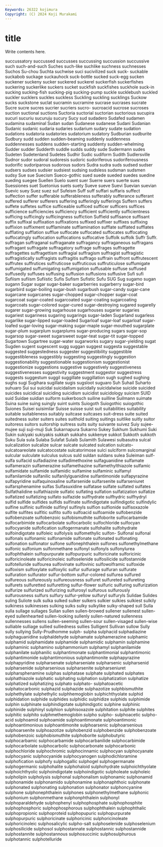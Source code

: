 ```yaml
---
Keywords: 26322 kojimura
Copyright: (C) 2024 Koji Murakami
---
```


# title

Write contents here.



succussatory succussed succusses succussing succussion
succussive such such-and-such Suches such-like suchlike suchness suchnesses Suchos Su-chou
Suchta suchwise suci sucivilized suck suck- suckable suckabob suckage suckauhock
suck-bottle sucked suck-egg sucken suckener suckeny sucker suckered suckerel suckerfish
suckerfishes suckering suckerlike suckers sucket suckfish suckfishes suckhole suck-in sucking
sucking-fish sucking-pig sucking-pump suckle sucklebush suckled suckler sucklers suckles suckless
Suckling suckling sucklings Suckow sucks suckstone suclat sucramin sucramine sucrase
sucrases sucrate Sucre sucre sucres sucrier sucriers sucro- sucroacid sucrose
sucroses suction suctional suctions Suctoria suctorial suctorian suctorious sucupira sucuri
sucuriu sucuruju sucury Sucy sud sudadero Sudafed sudamen sudamina sudaminal
Sudan sudan Sudanese sudanese Sudani Sudanian Sudanic sudanic sudaria sudaries
sudarium sudary sudate sudation sudations sudatoria sudatories sudatorium sudatory Sudburian
sudburite Sudbury sudd sudden sudden-beaming suddenly suddenness suddennesses suddens sudden-starting
suddenty sudden-whelming Sudder sudder Sudderth suddle sudds suddy sude Sudermann
sudes Sudeten Sudetenland Sudetes Sudhir Sudic sudiform Sudith Sudlersville Sudnor
sudor sudoral sudoresis sudoric sudoriferous sudoriferousness sudorific sudoriparous sudorous sudors
Sudra sudra suds sudsed sudser sudsers sudses sudsier sudsiest sudsing
sudsless sudsman sudsmen sudsy Sue sue Suecism Sueco-gothic sued suede
sueded suedes suedine sueding suegee Suellen Suelo suent suer Suerre
suers suerte sues Suessiones suet Suetonius suets suety Sueve sueve
Suevi Suevian suevian Suevic suey Suez suez suf Sufeism Suff
suff suffari suffaris suffect suffection suffer sufferable sufferableness sufferably sufferance
sufferant suffered sufferer sufferers suffering sufferingly sufferings Suffern suffers suffete
suffetes suffice sufficeable sufficed sufficer sufficers suffices sufficience sufficiencies sufficiency
sufficient sufficiently sufficientness sufficing sufficingly sufficingness suffiction Suffield suffisance suffisant
suffix suffixal suffixation suffixations suffixed suffixer suffixes suffixing suffixion suffixment
sufflaminate sufflamination sufflate sufflated sufflates sufflating sufflation sufflue suffocate suffocated
suffocates suffocating suffocatingly suffocation suffocations suffocative Suffolk suffolk Suffr Suffr.
suffragan suffraganal suffraganate suffragancy suffraganeous suffragans suffragant suffragate suffragatory suffrage
suffrages suffragette suffragettes suffragettism suffragial suffragism suffragist suffragistic suffragistically suffragists
suffragitis suffrago suffrain suffront suffrutescent suffrutex suffrutices suffruticose suffruticous suffruticulose
suffumigate suffumigated suffumigating suffumigation suffusable suffuse suffused suffusedly suffuses suffusing
suffusion suffusions suffusive Sufi sufi Sufiism sufiism Sufiistic Sufis Sufism
Sufistic Sufu SUG Sug sugamo sugan sugann Sugar sugar sugar-baker
sugarberries sugarberry sugar-bird sugarbird sugar-boiling sugar-bush sugarbush sugar-candy sugar-cane sugarcane
sugarcanes sugar-chopped sugar-chopper sugar-coat sugarcoat sugar-coated sugarcoated sugar-coating sugarcoating sugarcoats
sugar-colored sugar-cured sugar-destroying sugared sugarelly sugarer sugar-growing sugarhouse sugarhouses sugarier
sugaries sugariest sugariness sugaring sugarings sugar-laden Sugarland sugarless sugarlike sugar-lipped
sugar-loaded Sugarloaf sugar-loaf sugarloaf sugar-loafed sugar-loving sugar-making sugar-maple sugar-mouthed sugarplate
sugar-plum sugarplum sugarplums sugar-producing sugars sugar-sop sugarsop sugar-sweet sugarsweet sugar-teat
sugar-tit sugar-topped Sugartown Sugartree sugar-water sugarworks sugary sugar-yielding sugat Sugden
sugent sugescent sugg suggan suggest suggesta suggestable suggested suggestedness suggester
suggestibility suggestible suggestibleness suggestibly suggesting suggestingly suggestion suggestionability suggestionable suggestionism
suggestionist suggestionize suggestions suggestive suggestively suggestiveness suggestivenesses suggestivity suggestment suggestor
suggestress suggests suggestum suggil suggillate suggillation sugh sughed sughing sughs
sugi Sugihara sugillate sugis sugsloot suguaro Suh Suhail Suharto suhuaro
Sui sui suicidal suicidalism suicidally suicidalwise suicide suicided suicides suicidical
suiciding suicidism suicidist suicidology suicism SUID suid Suidae suidian suiform
suikerbosch suiline suilline Suilmann suimate Suina suine suing suingly suint
suints Suiogoth Suiogothic suiogothic Suiones Suisei suisimilar Suisse suisse suist
suit suitabilities suitability suitable suitableness suitably suitcase suitcases suit-dress suite
suited suitedness suiter suiters suites suithold suiting suitings suitlike suitly
suitor suitoress suitors suitorship suitress suits suity suivante suivez Suiy
sujee-mujee suji suji-muji Suk Sukarnapura Sukarno Sukey Sukhum Sukhumi Suki
Sukin sukiyaki sukiyakis sukkah sukkahs sukkenye sukkot Sukkoth sukkoth Suku
Sula sula Sulaba Sulafat Sulaib Sulamith Sulawesi sulbasutra sulcal sulcalization
sulcalize sulcar sulcate sulcated sulcation sulcato- sulcatoareolate sulcatocostate sulcatorimose sulci
sulciform sulcomarginal sulcular sulculate sulculus sulcus suld suldan suldans sulea
Suleiman sulf- sulfa sulfacid sulfadiazine sulfadimethoxine sulfaguanidine sulfamate sulfamerazin sulfamerazine
sulfamethazine sulfamethylthiazole sulfamic sulfamidate sulfamide sulfamidic sulfamine sulfaminic sulfamyl sulfanilamide
sulfanilic sulfanilylguanidine sulfantimonide sulfapyrazine sulfapyridine sulfaquinoxaline sulfarsenide sulfarsenite sulfarseniuret sulfarsphenamine
sulfas Sulfasuxidine sulfatase sulfate sulfated sulfates Sulfathalidine sulfathiazole sulfatic sulfating
sulfation sulfatization sulfatize sulfatized sulfatizing sulfato sulfazide sulfhydrate sulfhydric sulfhydryl
sulfid sulfide sulfides sulfids sulfinate sulfindigotate sulfindigotic sulfindylic sulfine sulfinic
sulfinide sulfinyl sulfinyls sulfion sulfionide sulfisoxazole sulfite sulfites sulfitic sulfito
sulfo sulfoacid sulfoamide sulfobenzide sulfobenzoate sulfobenzoic sulfobismuthite sulfoborite sulfocarbamide sulfocarbimide
sulfocarbolate sulfocarbolic sulfochloride sulfocyan sulfocyanide sulfofication sulfogermanate sulfohalite sulfohydrate sulfoindigotate
sulfoleic sulfolysis sulfomethylic sulfon- Sulfonal sulfonal sulfonals sulfonamic sulfonamide sulfonate
sulfonated sulfonating sulfonation sulfonator sulfone sulfonephthalein sulfones sulfonethylmethane sulfonic sulfonium
sulfonmethane sulfonyl sulfonyls sulfonylurea sulfophthalein sulfopurpurate sulfopurpuric sulforicinate sulforicinic sulforicinoleate
sulforicinoleic sulfoselenide sulfosilicide sulfostannide sulfotelluride sulfourea sulfovinate sulfovinic sulfowolframic sulfoxide
sulfoxism sulfoxylate sulfoxylic sulfur sulfurage sulfuran sulfurate sulfuration sulfurator sulfur-bottom
sulfur-colored sulfurea sulfured sulfureous sulfureously sulfureousness sulfuret sulfureted sulfureting sulfurets
sulfuretted sulfuretting sulfur-flower sulfuric sulfuring sulfurization sulfurize sulfurized sulfurizing sulfurosyl
sulfurous sulfurously sulfurousness sulfurs sulfury sulfur-yellow sulfuryl sulfuryls Sulidae Sulides
suling Suliote sulk sulka sulked sulker sulkers sulkier sulkies sulkiest
sulkily sulkiness sulkinesses sulking sulks sulky sulkylike sulky-shaped sull Sulla
sulla sullage sullages Sullan sullen sullen-browed sullener sullenest sullen-eyed sullenhearted
sullen-looking sullenly sullen-natured sullenness sullennesses sullens sullen-seeming sullen-sour sullen-visaged sullen-wise
sulliable sulliage sullied sulliedness sullies Sulligent Sullivan sullow Sully sully
sullying Sully-Prudhomme sulph- sulpha sulphacid sulphadiazine sulphaguanidine sulphaldehyde sulphamate sulphamerazine
sulphamic sulphamid sulphamidate sulphamide sulphamidic sulphamin sulphamine sulphaminic sulphamino sulphammonium
sulphamyl sulphanilamide sulphanilate sulphanilic sulphantimonate sulphantimonial sulphantimonic sulphantimonide sulphantimonious sulphantimonite
sulphapyrazine sulphapyridine sulpharsenate sulpharseniate sulpharsenic sulpharsenid sulpharsenide sulpharsenious sulpharsenite sulpharseniuret
sulpharsphenamine sulphas sulphatase sulphate sulphated sulphates sulphathiazole sulphatic sulphating sulphation
sulphatization sulphatize sulphatized sulphatizing sulphato sulphato- sulphatoacetic sulphatocarbonic sulphazid sulphazide
sulphazotize sulphbismuthite sulphethylate sulphethylic sulphhemoglobin sulphichthyolate sulphid sulphidation sulphide sulphides
sulphidic sulphidize sulphids sulphimide sulphin sulphinate sulphindigotate sulphindigotic sulphine sulphinic
sulphinide sulphinyl sulphion sulphisoxazole sulphitation sulphite sulphites sulphitic sulphito sulphmethemoglobin
sulpho sulpho- sulphoacetic sulpho-acid sulphoamid sulphoamide sulphoantimonate sulphoantimonic sulphoantimonious sulphoantimonite
sulphoarsenic sulphoarsenious sulphoarsenite sulphoazotize sulphobenzid sulphobenzide sulphobenzoate sulphobenzoic sulphobismuthite sulphoborite
sulphobutyric sulphocarbamic sulphocarbamide sulphocarbanilide sulphocarbimide sulphocarbolate sulphocarbolic sulphocarbonate sulphocarbonic sulphochloride
sulphochromic sulphocinnamic sulphocyan sulphocyanate sulphocyanic sulphocyanide sulphocyanogen sulphodichloramine sulphofication sulphofy
sulphogallic sulphogel sulphogermanate sulphogermanic sulphohalite sulphohaloid sulphohydrate sulphoichthyolate sulphoichthyolic sulphoindigotate
sulphoindigotic sulpholeate sulpholeic sulpholipin sulpholysis sulphonal sulphonalism sulphonamic sulphonamid sulphonamide
sulphonamido sulphonamine sulphonaphthoic sulphonate sulphonated sulphonating sulphonation sulphonator sulphoncyanine sulphone
sulphonephthalein sulphones sulphonethylmethane sulphonic sulphonium sulphonmethane sulphonphthalein sulphonyl sulphoparaldehyde sulphophenyl
sulphophosphate sulphophosphite sulphophosphoric sulphophosphorous sulphophthalein sulphophthalic sulphopropionic sulphoproteid sulphopupuric sulphopurpurate
sulphopurpuric sulphoricinate sulphoricinic sulphoricinoleate sulphoricinoleic sulphosalicylic sulpho-salt sulphoselenide sulphoselenium sulphosilicide
sulphosol sulphostannate sulphostannic sulphostannide sulphostannite sulphostannous sulphosuccinic sulphosulphurous sulphotannic sulphotelluride
